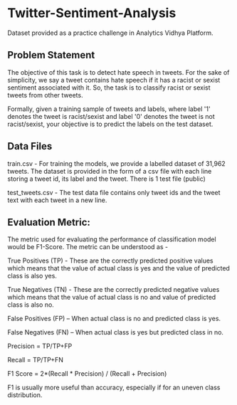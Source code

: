 # Twitter-Sentiment-Analysis

Dataset provided as a practice challenge in Analytics Vidhya Platform.

## Problem Statement

The objective of this task is to detect hate speech in tweets. For the sake of simplicity, we say a tweet contains hate speech if it has a racist or sexist sentiment associated with it. So, the task is to classify racist or sexist tweets from other tweets.

Formally, given a training sample of tweets and labels, where label '1' denotes the tweet is racist/sexist and label '0' denotes the tweet is not racist/sexist, your objective is to predict the labels on the test dataset.


## Data Files
 

train.csv - For training the models, we provide a labelled dataset of 31,962 tweets. The dataset is provided in the form of a csv file with each line storing a tweet id, its label and the tweet.
There is 1 test file (public)

test_tweets.csv - The test data file contains only tweet ids and the tweet text with each tweet in a new line.

## Evaluation Metric:

The metric used for evaluating the performance of classification model would be F1-Score.
The metric can be understood as -

 

True Positives (TP) - These are the correctly predicted positive values which means that the value of actual class is yes and the value of predicted class is also yes.

True Negatives (TN) - These are the correctly predicted negative values which means that the value of actual class is no and value of predicted class is also no.

False Positives (FP) – When actual class is no and predicted class is yes.

False Negatives (FN) – When actual class is yes but predicted class in no.

Precision = TP/TP+FP

Recall = TP/TP+FN

 F1 Score = 2*(Recall * Precision) / (Recall + Precision)

 F1 is usually more useful than accuracy, especially if for an uneven class distribution.

